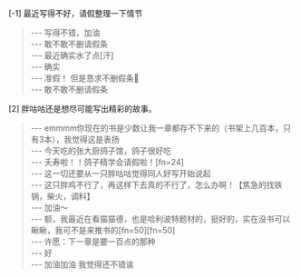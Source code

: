 
[-1] 最近写得不好，请假整理一下情节
>--- 写得不错，加油<br>
>--- 敢不敢不删请假条<br>
>--- 最近确实水了点[汗]<br>
>--- 确实<br>
>--- 准假！
但是恳求不删假条🤕<br>
>--- 敢不敢不删请假条<br>

[2] 胖咕咕还是想尽可能写出精彩的故事。
>--- emmmm你现在的书是少数让我一章都存不下来的（书架上几百本，只有3本），我觉得这是表扬<br>
>--- 今天吃的张大厨鸽子馆，鸽子很好吃<br>
>--- 夭寿啦！！鸽子精学会请假啦！[fn=24]<br>
>--- 这一切还要从一只胖咕咕觉得同人好写开始说起<br>
>--- 这只胖鸡不行了，再这样下去真的不行了，怎么办啊！【焦急的找铁锅，柴火，调料】<br>
>--- 加油～<br>
>--- 额，我最近在看猫猫德，也是哈利波特题材的，挺好的，实在没书可以瞅瞅，我可不是来推书的[fn=50][fn=50]<br>
>--- 许愿：下一章是要一百点的那种<br>
>--- 好<br>
>--- 加油加油 我觉得还不错诶<br>
